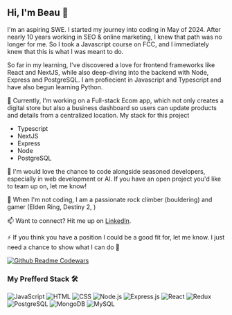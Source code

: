 ## Hi, I'm Beau 👋


I'm an aspiring SWE. I started my journey into coding in May of 2024. After nearly 10 years working in SEO & online marketing, I knew that path was no longer for me. 
So I took a Javascript course on FCC, and I immediately knew that this is what I was meant to do. 

So far in my learning, I've discovered a love for frontend frameworks like React and NextJS, while also deep-diving into the backend with Node, Express and PostgreSQL. I am profiecient in Javascript
and Typescript and have also begun learning Python.

:brain: Currently, I'm working on a Full-stack Ecom app, which not only creates a digital store but also a business dashboard so users can update products and details from a centralized location.
My stack for this project
+ Typescript
+ NextJS
+ Express
+ Node
+ PostgreSQL

🤝 I'm would love the chance to code alongside seasoned developers, especially in web development or AI. If you have an open project you'd like to team up on, let me know!

💬 When I'm not coding, I am a passionate rock climber (bouldering) and gamer (Elden Ring, Destiny 2,  )

📫 Want to connect? Hit me up on [LinkedIn](https://www.linkedin.com/in/beau-elliott/).

⚡ If you think you have a position I could be a good fit for, let me know. I just need a chance to show what I can do 🚀


[![Github Readme Codewars](https://codewars-stats-ignacio-cuadra.vercel.app/?username=BeauEM&theme=dark)](https://github.com/BeauEM/github-readme-codewars)



### My Prefferd Stack 🛠️

![JavaScript](https://img.shields.io/badge/-JavaScript-yellow?style=flat-square&logo=javascript)
![HTML](https://img.shields.io/badge/-HTML-orange?style=flat-square&logo=html5)
![CSS](https://img.shields.io/badge/-CSS-blue?style=flat-square&logo=css3)
![Node.js](https://img.shields.io/badge/-Node.js-339933?style=flat-square&logo=node.js&logoColor=white)
![Express.js](https://img.shields.io/badge/-Express.js-000000?style=flat-square&logo=express&logoColor=white)
![React](https://img.shields.io/badge/-React-61DAFB?style=flat-square&logo=react&logoColor=white)
![Redux](https://img.shields.io/badge/-Redux-764ABC?style=flat-square&logo=redux&logoColor=white)
![PostgreSQL](https://img.shields.io/badge/PostgreSQL-%23336791?style=flat-square&logo=postgresql&logoColor=white)
![MongoDB](https://img.shields.io/badge/-MongoDB-47A248?style=flat-square&logo=mongodb&logoColor=white)
![MySQL](https://img.shields.io/badge/-MySQL-4479A1?style=flat-square&logo=mysql&logoColor=white)


